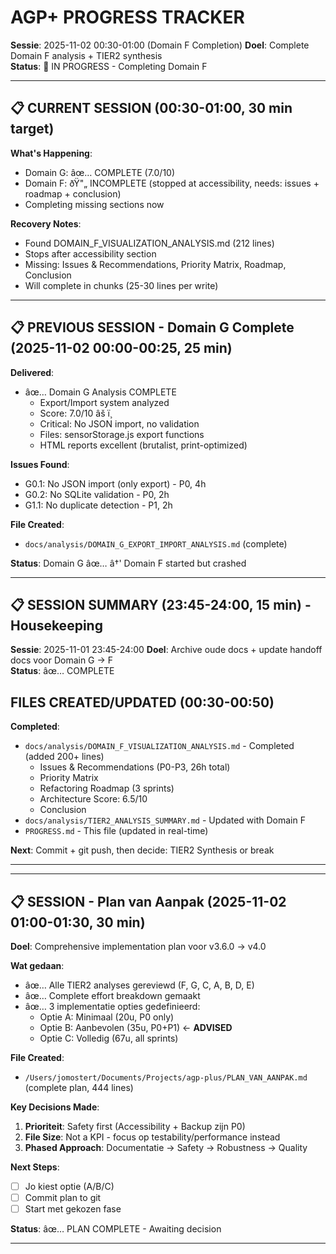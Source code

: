 # AGP+ PROGRESS TRACKER

**Sessie**: 2025-11-02 00:30-01:00 (Domain F Completion)
**Doel**: Complete Domain F analysis + TIER2 synthesis  
**Status**: 🔄 IN PROGRESS - Completing Domain F

---

## 📋 CURRENT SESSION (00:30-01:00, 30 min target)

**What's Happening**:
- Domain G: âœ… COMPLETE (7.0/10)
- Domain F: ðŸ"„ INCOMPLETE (stopped at accessibility, needs: issues + roadmap + conclusion)
- Completing missing sections now

**Recovery Notes**:
- Found DOMAIN_F_VISUALIZATION_ANALYSIS.md (212 lines)
- Stops after accessibility section
- Missing: Issues & Recommendations, Priority Matrix, Roadmap, Conclusion
- Will complete in chunks (25-30 lines per write)

---

## 📋 PREVIOUS SESSION - Domain G Complete (2025-11-02 00:00-00:25, 25 min)

**Delivered**:
- âœ… Domain G Analysis COMPLETE
  - Export/Import system analyzed
  - Score: 7.0/10 âš ï¸
  - Critical: No JSON import, no validation
  - Files: sensorStorage.js export functions
  - HTML reports excellent (brutalist, print-optimized)
  
**Issues Found**:
- G0.1: No JSON import (only export) - P0, 4h
- G0.2: No SQLite validation - P0, 2h
- G1.1: No duplicate detection - P1, 2h

**File Created**:
- `docs/analysis/DOMAIN_G_EXPORT_IMPORT_ANALYSIS.md` (complete)

**Status**: Domain G âœ… â†' Domain F started but crashed

---

## 📋 SESSION SUMMARY (23:45-24:00, 15 min) - Housekeeping

**Sessie**: 2025-11-01 23:45-24:00
**Doel**: Archive oude docs + update handoff docs voor Domain G → F  
**Status**: âœ… COMPLETE


## FILES CREATED/UPDATED (00:30-00:50)

**Completed**:
- `docs/analysis/DOMAIN_F_VISUALIZATION_ANALYSIS.md` - Completed (added 200+ lines)
  - Issues & Recommendations (P0-P3, 26h total)
  - Priority Matrix
  - Refactoring Roadmap (3 sprints)
  - Architecture Score: 6.5/10
  - Conclusion
- `docs/analysis/TIER2_ANALYSIS_SUMMARY.md` - Updated with Domain F
- `PROGRESS.md` - This file (updated in real-time)

**Next**: Commit + git push, then decide: TIER2 Synthesis or break

---



---

## 📋 SESSION - Plan van Aanpak (2025-11-02 01:00-01:30, 30 min)

**Doel**: Comprehensive implementation plan voor v3.6.0 → v4.0

**Wat gedaan**:
- âœ… Alle TIER2 analyses gereviewd (F, G, C, A, B, D, E)
- âœ… Complete effort breakdown gemaakt
- âœ… 3 implementatie opties gedefinieerd:
  - Optie A: Minimaal (20u, P0 only)
  - Optie B: Aanbevolen (35u, P0+P1) ← **ADVISED**
  - Optie C: Volledig (67u, all sprints)

**File Created**:
- `/Users/jomostert/Documents/Projects/agp-plus/PLAN_VAN_AANPAK.md` (complete plan, 444 lines)

**Key Decisions Made**:
1. **Prioriteit**: Safety first (Accessibility + Backup zijn P0)
2. **File Size**: Not a KPI - focus op testability/performance instead
3. **Phased Approach**: Documentatie → Safety → Robustness → Quality

**Next Steps**:
- [ ] Jo kiest optie (A/B/C)
- [ ] Commit plan to git
- [ ] Start met gekozen fase

**Status**: âœ… PLAN COMPLETE - Awaiting decision

---

